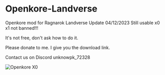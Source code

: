 # Openkore-Landverse

Openkore mod for Ragnarok Landverse
Update 04/12/2023 Still usable x0 x1 not banned!!!

It's not free, don't ask how to do it.

Please donate to me.
I give you the download link.

Contact us on Discord unknowpk_72328


![Openkore X0](https://github.com/unknowpk/Openkore-Landverse/assets/147792012/77b005e4-5bbe-42a1-b2b5-7602da8a53cd)
